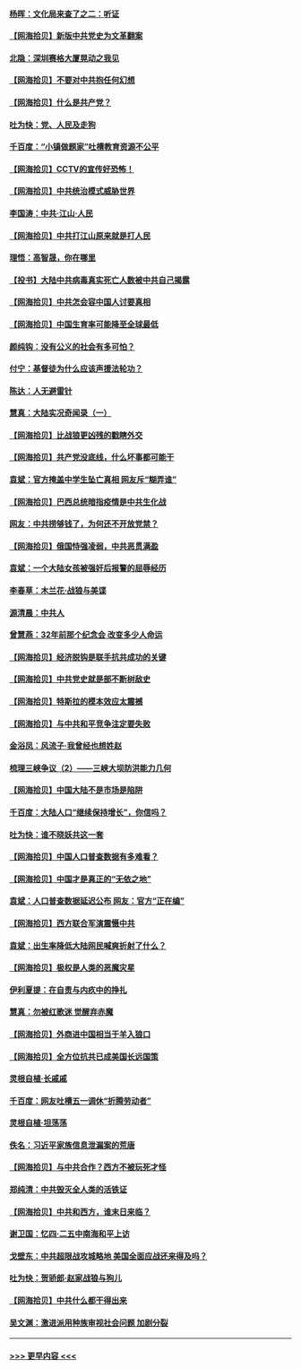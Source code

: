 #### [杨晖：文化局来查了之二：听证](../pages/nsc993/n12966528.md?t=05230952) 
#### [【网海拾贝】新版中共党史为文革翻案](../pages/nsc993/n12967526.md?t=05230952) 
#### [北隐：深圳赛格大厦晃动之我见](../pages/nsc993/n12967393.md?t=05230952) 
#### [【网海拾贝】不要对中共抱任何幻想](../pages/nsc993/n12965222.md?t=05230952) 
#### [【网海拾贝】什么是共产党？](../pages/nsc993/n12962781.md?t=05230952) 
#### [吐为快：党、人民及走狗](../pages/nsc993/n12962747.md?t=05230952) 
#### [千百度：“小镇做题家”吐槽教育资源不公平](../pages/nsc993/n12962705.md?t=05230952) 
#### [【网海拾贝】CCTV的宣传好恐怖！](../pages/nsc993/n12959984.md?t=05230952) 
#### [【网海拾贝】中共统治模式威胁世界](../pages/nsc993/n12957622.md?t=05230952) 
#### [李国涛：中共‧江山‧人民](../pages/nsc993/n12957502.md?t=05230952) 
#### [【网海拾贝】中共打江山原来就是打人民](../pages/nsc993/n12954345.md?t=05230952) 
#### [理悟：高智晟，你在哪里](../pages/nsc993/n12953115.md?t=05230952) 
#### [【投书】大陆中共病毒真实死亡人数被中共自己揭露](../pages/nsc993/n12953050.md?t=05230952) 
#### [【网海拾贝】中共怎会容中国人讨要真相](../pages/nsc993/n12952161.md?t=05230952) 
#### [【网海拾贝】中国生育率可能降至全球最低](../pages/nsc993/n12948793.md?t=05230952) 
#### [颜纯钩：没有公义的社会有多可怕？](../pages/nsc993/n12947626.md?t=05230952) 
#### [付宁：基督徒为什么应该声援法轮功？](../pages/nsc993/n12947233.md?t=05230952) 
#### [陈达：人无避雷针](../pages/nsc993/n12947098.md?t=05230952) 
#### [慧真：大陆实况奇闻录（一）](../pages/nsc993/n12945811.md?t=05230952) 
#### [【网海拾贝】比战狼更凶残的戳瞎外交](../pages/nsc993/n12945717.md?t=05230952) 
#### [【网海拾贝】共产党没底线，什么坏事都可能干](../pages/nsc993/n12942090.md?t=05230952) 
#### [袁斌：官方掩盖中学生坠亡真相 网友斥“糊弄谁”](../pages/nsc993/n12942029.md?t=05230952) 
#### [【网海拾贝】巴西总统暗指疫情是中共生化战](../pages/nsc993/n12938999.md?t=05230952) 
#### [网友：中共捞够钱了，为何还不开放党禁？](../pages/nsc993/n12938952.md?t=05230952) 
#### [【网海拾贝】俄国恃强凌弱，中共恶贯满盈](../pages/nsc993/n12936626.md?t=05230952) 
#### [袁斌：一个大陆女孩被强奸后报警的屈辱经历](../pages/nsc993/n12936547.md?t=05230952) 
#### [李春草：木兰花·战狼与美谍](../pages/nsc993/n12935995.md?t=05230952) 
#### [源清晨：中共人](../pages/nsc993/n12935589.md?t=05230952) 
#### [曾慧燕：32年前那个纪念会 改变多少人命运](../pages/nsc993/n12934233.md?t=05230952) 
#### [【网海拾贝】经济脱钩是联手抗共成功的关键](../pages/nsc993/n12934176.md?t=05230952) 
#### [【网海拾贝】中共党史就是部不断树敌史](../pages/nsc993/n12932844.md?t=05230952) 
#### [【网海拾贝】特斯拉的模本效应太震撼](../pages/nsc993/n12925626.md?t=05230952) 
#### [【网海拾贝】与中共和平竞争注定要失败](../pages/nsc993/n12923326.md?t=05230952) 
#### [金浴凤：风流子‧我曾经也想姓赵](../pages/nsc993/n12920911.md?t=05230952) 
#### [梳理三峡争议（2）——三峡大坝防洪能力几何](../pages/nsc993/n12920173.md?t=05230952) 
#### [【网海拾贝】中国大陆不是市场是陷阱](../pages/nsc993/n12920143.md?t=05230952) 
#### [千百度：大陆人口“继续保持增长”，你信吗？](../pages/nsc993/n12918946.md?t=05230952) 
#### [吐为快：谁不晓妖共这一套](../pages/nsc993/n12918941.md?t=05230952) 
#### [【网海拾贝】中国人口普查数据有多难看？](../pages/nsc993/n12917822.md?t=05230952) 
#### [【网海拾贝】中国才是真正的“无依之地”](../pages/nsc993/n12915845.md?t=05230952) 
#### [袁斌：人口普查数据延迟公布 网友：官方“正在编”](../pages/nsc993/n12915748.md?t=05230952) 
#### [【网海拾贝】西方联合军演震慑中共](../pages/nsc993/n12913466.md?t=05230952) 
#### [袁斌：出生率降低大陆网民喊爽折射了什么？](../pages/nsc993/n12913365.md?t=05230952) 
#### [【网海拾贝】极权是人类的恶魔灾星](../pages/nsc993/n12910697.md?t=05230952) 
#### [伊利夏提：在自责与内疚中的挣扎](../pages/nsc993/n12910493.md?t=05230952) 
#### [慧真：勿被红歌迷 觉醒弃赤魔](../pages/nsc993/n12910485.md?t=05230952) 
#### [【网海拾贝】外商进中国相当于羊入狼口](../pages/nsc993/n12908274.md?t=05230952) 
#### [【网海拾贝】全方位抗共已成美国长远国策](../pages/nsc993/n12906878.md?t=05230952) 
#### [灵根自植‧长戚戚](../pages/nsc993/n12905585.md?t=05230952) 
#### [千百度：网友吐槽五一调休“折腾劳动者”](../pages/nsc993/n12905934.md?t=05230952) 
#### [灵根自植‧坦荡荡](../pages/nsc993/n12905562.md?t=05230952) 
#### [佚名：习近平家族信息泄漏案的荒唐](../pages/nsc993/n12904705.md?t=05230952) 
#### [【网海拾贝】与中共合作？西方不被玩死才怪](../pages/nsc993/n12903873.md?t=05230952) 
#### [郑纯清：中共毁灭全人类的活铁证](../pages/nsc993/n12903785.md?t=05230952) 
#### [【网海拾贝】中共和西方，谁末日来临？](../pages/nsc993/n12903482.md?t=05230952) 
#### [谢卫国：忆四‧二五中南海和平上访](../pages/nsc993/n12902192.md?t=05230952) 
#### [戈壁东：中共超限战攻城略地 美国全面应战还来得及吗？](../pages/nsc993/n12902297.md?t=05230952) 
#### [吐为快：贺骄郎‧赵家战狼与狗儿](../pages/nsc993/n12902280.md?t=05230952) 
#### [【网海拾贝】中共什么都干得出来](../pages/nsc993/n12897500.md?t=05230952) 
#### [吴文渊：激进派用种族审视社会问题 加剧分裂](../pages/nsc993/n12893881.md?t=05230952) 

----
#### [ >>> 更早内容 <<< ](../indexes/nsc993-earlier.md)
